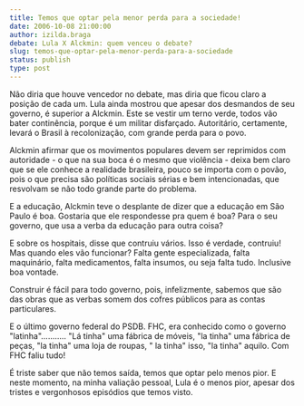 ```yaml
---
title: Temos que optar pela menor perda para a sociedade!
date: 2006-10-08 21:00:00
author: izilda.braga
debate: Lula X Alckmin: quem venceu o debate?
slug: temos-que-optar-pela-menor-perda-para-a-sociedade
status: publish 
type: post
---
```


Não diria que houve vencedor no debate, mas diria que ficou claro a posição de cada um. Lula ainda mostrou que apesar dos desmandos de seu governo, é superior a Alckmin. Este se vestir um terno verde, todos vão bater continência, porque é um militar disfarçado. Autoritário, certamente, levará o Brasil à recolonização, com grande perda para o povo.


Alckmin afirmar que os movimentos populares devem ser reprimidos com autoridade - o que na sua boca é o mesmo que violência - deixa bem claro que se ele conhece a realidade brasileira, pouco se importa com o povão, pois o que precisa são políticas sociais sérias e bem intencionadas, que resvolvam se não todo grande parte do problema.


E a educação, Alckmin teve o desplante de dizer que a educação em São Paulo é boa. Gostaria que ele respondesse pra quem é boa? Para o seu governo, que usa a verba da educação para outra coisa?


E sobre os hospitais, disse que contruiu vários. Isso é verdade, contruiu! Mas quando eles vão funcionar? Falta gente especializada, falta maquinário, falta medicamentos, falta insumos, ou seja falta tudo. Inclusive boa vontade.


Construir é fácil para todo governo, pois, infelizmente, sabemos que são das obras que as verbas somem dos cofres públicos para as contas particulares. 


E o último governo federal do PSDB. FHC, era conhecido como o governo "latinha"........... "Lá tinha" uma fábrica de móveis, "la tinha" uma fábrica de peças, "la tinha" uma loja de roupas, " la tinha" isso, "la tinha" aquilo. Com FHC faliu tudo!


É triste saber que não temos saída, temos que optar pelo menos pior. E neste momento, na minha valiação pessoal, Lula é o menos pior, apesar dos tristes e vergonhosos episódios que temos visto.


 


 



